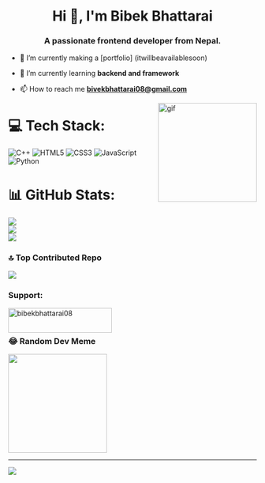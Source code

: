 <h1 align="center">Hi 👋, I'm Bibek Bhattarai</h1>
<h3 align="center">A passionate frontend developer from Nepal.</h3>

- 🔭 I’m currently making a [portfolio] (itwillbeavailablesoon)

- 🌱 I’m currently learning **backend and framework**

- 📫 How to reach me **bivekbhattarai08@gmail.com**
<img align="right" width="200" height="200" src="https://www.google.com/imgres?imgurl=https%3A%2F%2Fmedia.tenor.com%2FwhgQwNlVvNkAAAAj%2Fxero-code.gif&tbnid=sVKKE35BHJlYmM&vet=12ahUKEwiWmM_Wi86EAxU5amwGHVHwC5EQMygRegUIARCTAQ..i&imgrefurl=https%3A%2F%2Ftenor.com%2Fsearch%2Fprogramming-gifs&docid=_4Gry3oG9aja5M&w=200&h=166&q=coding%20gif&ved=2ahUKEwiWmM_Wi86EAxU5amwGHVHwC5EQMygRegUIARCTAQ" alt="gif">

# 💻 Tech Stack:
![C++](https://img.shields.io/badge/c++-%2300599C.svg?style=for-the-badge&logo=c%2B%2B&logoColor=white) ![HTML5](https://img.shields.io/badge/html5-%23E34F26.svg?style=for-the-badge&logo=html5&logoColor=white) ![CSS3](https://img.shields.io/badge/css3-%231572B6.svg?style=for-the-badge&logo=css3&logoColor=white) ![JavaScript](https://img.shields.io/badge/javascript-%23323330.svg?style=for-the-badge&logo=javascript&logoColor=%23F7DF1E) ![Python](https://img.shields.io/badge/python-3670A0?style=for-the-badge&logo=python&logoColor=ffdd54)
# 📊 GitHub Stats:
![](https://github-readme-stats.vercel.app/api?username=BibekBhattarai08&theme=dark&hide_border=false&include_all_commits=false&count_private=false)<br/>
![](https://github-readme-streak-stats.herokuapp.com/?user=BibekBhattarai08&theme=dark&hide_border=false)<br/>
![](https://github-readme-stats.vercel.app/api/top-langs/?username=BibekBhattarai08&theme=dark&hide_border=false&include_all_commits=false&count_private=false&layout=compact)

### 🔝 Top Contributed Repo
![](https://github-contributor-stats.vercel.app/api?username=BibekBhattarai08&limit=5&theme=dark&combine_all_yearly_contributions=true)
<h3 align="left">Support:</h3>
<p><a href="https://www.buymeacoffee.com/bibekbhattarai08"> <img align="left" src="https://cdn.buymeacoffee.com/buttons/v2/default-yellow.png" height="50" width="210" alt="bibekbhattarai08" /></a></p><br><br>

### 😂 Random Dev Meme
<img src='https://randommeme-five.vercel.app/' style="height: 200px;"/>

---
[![](https://visitcount.itsvg.in/api?id=BibekBhattarai08&icon=0&color=0)](https://visitcount.itsvg.in)

<!-- Proudly created with GPRM ( https://gprm.itsvg.in ) -->
